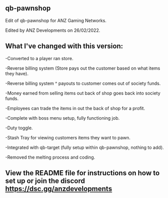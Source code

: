 ## qb-pawnshop

Edit of qb-pawnshop for ANZ Gaming Networks. 

Edited by ANZ Developments on 26/02/2022.

## What I've changed with this version: 
-Converted to a player ran store. 

-Reverse billing system (Store pays out the customer based on what items they have).

-Reverse billing system ^ payouts to customer comes out of society funds.

-Money earned from selling items out back of shop goes back into society funds.

-Employees can trade the items in out the back of shop for a profit.

-Complete with boss menu setup, fully functioning job.

-Duty toggle.

-Stash Tray for viewing customers items they want to pawn.

-Integrated with qb-target (fully setup within qb-pawnshop, nothing to add).

-Removed the melting process and coding.

## View the README file for instructions on how to set up or join the discord https://dsc.gg/anzdevelopments
